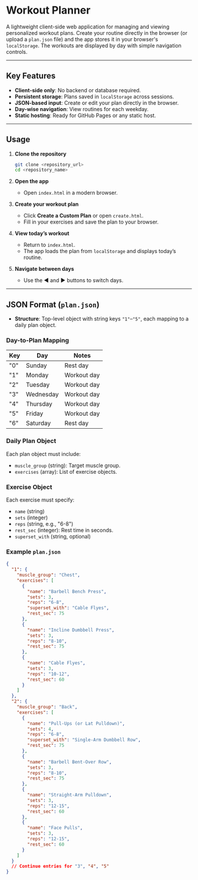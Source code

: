 # Workout Planner

A lightweight client-side web application for managing and viewing personalized workout plans. Create your routine directly in the browser (or upload a `plan.json` file) and the app stores it in your browser's `localStorage`. The workouts are displayed by day with simple navigation controls.

---

## Key Features

* **Client-side only**: No backend or database required.
* **Persistent storage**: Plans saved in `localStorage` across sessions.
* **JSON-based input**: Create or edit your plan directly in the browser.
* **Day-wise navigation**: View routines for each weekday.
* **Static hosting**: Ready for GitHub Pages or any static host.

---

## Usage

1. **Clone the repository**

   ```bash
   git clone <repository_url>
   cd <repository_name>
   ```

2. **Open the app**

   * Open `index.html` in a modern browser.

3. **Create your workout plan**

   * Click **Create a Custom Plan** or open `create.html`.
   * Fill in your exercises and save the plan to your browser.

4. **View today’s workout**

   * Return to `index.html`.
   * The app loads the plan from `localStorage` and displays today’s routine.

5. **Navigate between days**

   * Use the ◀️ and ▶️ buttons to switch days.

---

## JSON Format (`plan.json`)
* **Structure**: Top-level object with string keys `"1"`–`"5"`, each mapping to a daily plan object.

### Day-to-Plan Mapping

| Key | Day       | Notes       |
| --- | --------- | ----------- |
| "0" | Sunday    | Rest day    |
| "1" | Monday    | Workout day |
| "2" | Tuesday   | Workout day |
| "3" | Wednesday | Workout day |
| "4" | Thursday  | Workout day |
| "5" | Friday    | Workout day |
| "6" | Saturday  | Rest day    |

### Daily Plan Object

Each plan object must include:

* `muscle_group` (string): Target muscle group.
* `exercises` (array): List of exercise objects.

### Exercise Object

Each exercise must specify:

* `name` (string)
* `sets` (integer)
* `reps` (string, e.g., "6-8")
* `rest_sec` (integer): Rest time in seconds.
* `superset_with` (string, optional)

### Example `plan.json`

```json
{
  "1": {
    "muscle_group": "Chest",
    "exercises": [
      {
        "name": "Barbell Bench Press",
        "sets": 3,
        "reps": "6-8",
        "superset_with": "Cable Flyes",
        "rest_sec": 75
      },
      {
        "name": "Incline Dumbbell Press",
        "sets": 3,
        "reps": "8-10",
        "rest_sec": 75
      },
      {
        "name": "Cable Flyes",
        "sets": 3,
        "reps": "10-12",
        "rest_sec": 60
      }
    ]
  },
  "2": {
    "muscle_group": "Back",
    "exercises": [
      {
        "name": "Pull-Ups (or Lat Pulldown)",
        "sets": 4,
        "reps": "6-8",
        "superset_with": "Single-Arm Dumbbell Row",
        "rest_sec": 75
      },
      {
        "name": "Barbell Bent-Over Row",
        "sets": 3,
        "reps": "8-10",
        "rest_sec": 75
      },
      {
        "name": "Straight-Arm Pulldown",
        "sets": 3,
        "reps": "12-15",
        "rest_sec": 60
      },
      {
        "name": "Face Pulls",
        "sets": 3,
        "reps": "12-15",
        "rest_sec": 60
      }
    ]
  }
  // Continue entries for "3", "4", "5"
}
```

